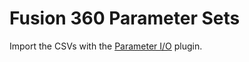 # Fusion 360 Parameter Sets

Import the CSVs with the [Parameter I/O](https://apps.autodesk.com/FUSION/en/Detail/Index?id=1801418194626000805) plugin.
